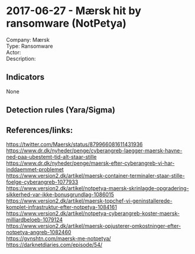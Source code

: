 # 2017-06-27 - Mærsk hit by ransomware (NotPetya)
Company: Mærsk  
Type: Ransomware  
Actor:  
Description:   

## Indicators
None

## Detection rules (Yara/Sigma)

## References/links:  
https://twitter.com/Maersk/status/879966081611431936  
https://www.dr.dk/nyheder/penge/cyberangreb-laegger-maersk-havne-ned-paa-ubestemt-tid-alt-staar-stille  
https://www.dr.dk/nyheder/penge/maersk-efter-cyberangreb-vi-har-inddaemmet-problemet  
https://www.version2.dk/artikel/maersk-container-terminaler-staar-stille-foelge-cyberangreb-1077933  
https://www.version2.dk/artikel/notpetya-maersk-skrinlagde-opgradering-sikkerhed-var-ikke-bonusgrundlag-1086015  
https://www.version2.dk/artikel/maersk-topchef-vi-geninstallerede-komplet-infrastruktur-efter-notpetya-1084161  
https://www.version2.dk/artikel/notpetya-cyberangreb-koster-maersk-milliardbeloeb-1079124  
https://www.version2.dk/artikel/maersk-opjusterer-omkostninger-efter-notpetya-angreb-1082460  
https://gvnshtn.com/maersk-me-notpetya/  
https://darknetdiaries.com/episode/54/
